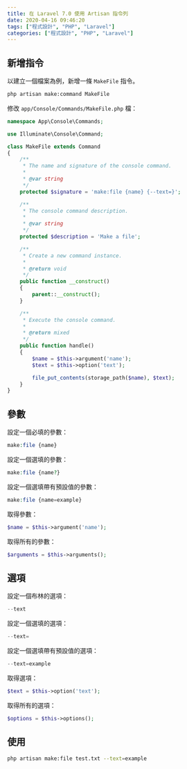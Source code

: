 ```yaml
---
title: 在 Laravel 7.0 使用 Artisan 指令列
date: 2020-04-16 09:46:20
tags: ["程式設計", "PHP", "Laravel"]
categories: ["程式設計", "PHP", "Laravel"]
---
```


## 新增指令

以建立一個檔案為例，新增一條 `MakeFile` 指令。

```BASH
php artisan make:command MakeFile
```

修改 `app/Console/Commands/MakeFile.php` 檔：

```PHP
namespace App\Console\Commands;

use Illuminate\Console\Command;

class MakeFile extends Command
{
    /**
     * The name and signature of the console command.
     *
     * @var string
     */
    protected $signature = 'make:file {name} {--text=}';

    /**
     * The console command description.
     *
     * @var string
     */
    protected $description = 'Make a file';

    /**
     * Create a new command instance.
     *
     * @return void
     */
    public function __construct()
    {
        parent::__construct();
    }

    /**
     * Execute the console command.
     *
     * @return mixed
     */
    public function handle()
    {
        $name = $this->argument('name');
        $text = $this->option('text');

        file_put_contents(storage_path($name), $text);
    }
}
```

## 參數

設定一個必填的參數：

```PHP
make:file {name}
```

設定一個選填的參數：

```PHP
make:file {name?}
```

設定一個選填帶有預設值的參數：

```PHP
make:file {name=example}
```

取得參數：

```PHP
$name = $this->argument('name');
```

取得所有的參數：

```PHP
$arguments = $this->arguments();
```

## 選項

設定一個布林的選項：

```PHP
--text
```

設定一個選填的選項：

```PHP
--text=
```

設定一個選填帶有預設值的選項：

```PHP
--text=example
```

取得選項：

```PHP
$text = $this->option('text');
```

取得所有的選項：

```PHP
$options = $this->options();
```

## 使用

```BASH
php artisan make:file test.txt --text=example
```
